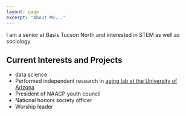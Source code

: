 ```yaml
---
layout: page
excerpt: "About Me..."
---
```


I am a senior at Basis Tucson North and interested in STEM as well as sociology 

## Current Interests and Projects

- data science
- Performed independent research in [aging lab at the University of Arizona](https://sutphinlab.org/about/people/)
- President of NAACP youth council
- National honors society officer
- Worship leader
  
